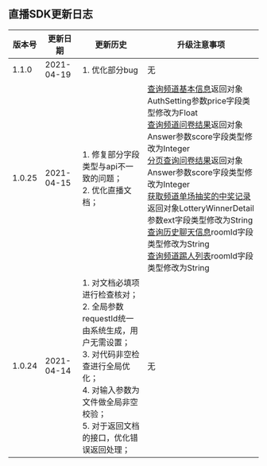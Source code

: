 ## 直播SDK更新日志

| 版本号 | 更新日期 | 更新历史 | 升级注意事项 |
| -- | -- | -- |  -- |
| 1.1.0 | 2021-04-19 | 1. 优化部分bug | 无 |
| 1.0.25 | 2021-04-15 | 1. 修复部分字段类型与api不一致的问题；<br /> 2. 优化直播文档； | [查询频道基本信息](/channelOperate?id=_5、查询频道基本信息)返回对象AuthSetting参数price字段类型修改为Float<br/>[查询频道问卷结果](/questionnaireService?id=_3、查询频道问卷结果)返回对象Answer参数score字段类型修改为Integer<br/>[分页查询问卷结果](/questionnaireService?id=_4、分页查询问卷结果)返回对象Answer参数score字段类型修改为Integer<br/>[获取频道单场抽奖的中奖记录](/lotteryService?id=_2、获取频道单场抽奖的中奖记录)返回对象LotteryWinnerDetail参数ext字段类型修改为String<br/>[查询历史聊天信息](/chatRoomService?id=_3、查询历史聊天信息)roomId字段类型修改为String<br/>[查询频道踢人列表](/chatRoomService?id=_6、查询频道踢人列表)roomId字段类型修改为String |
| 1.0.24 | 2021-04-14 | 1. 对文档必填项进行检查核对；<br /> 2. 全局参数requestId统一由系统生成，用户无需设置；<br /> 3. 对代码非空检查进行全局优化；<br /> 4. 对输入参数为文件做全局非空校验；<br /> 5. 对于返回文档的接口，优化错误返回处理； |  无 |